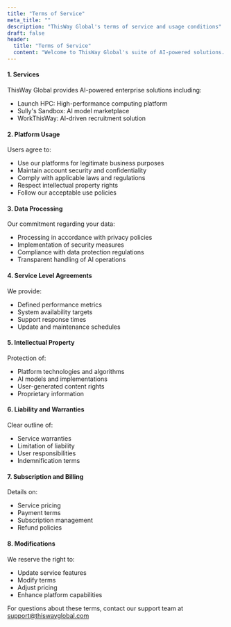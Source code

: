 ```yaml
---
title: "Terms of Service"
meta_title: ""
description: "ThisWay Global's terms of service and usage conditions"
draft: false
header:
  title: "Terms of Service"
  content: "Welcome to ThisWay Global's suite of AI-powered solutions. These terms govern your use of our services and platforms."
---
```


#### 1. Services

ThisWay Global provides AI-powered enterprise solutions including:
- Launch HPC: High-performance computing platform
- Sully's Sandbox: AI model marketplace
- WorkThisWay: AI-driven recruitment solution

#### 2. Platform Usage

Users agree to:
- Use our platforms for legitimate business purposes
- Maintain account security and confidentiality
- Comply with applicable laws and regulations
- Respect intellectual property rights
- Follow our acceptable use policies

#### 3. Data Processing

Our commitment regarding your data:
- Processing in accordance with privacy policies
- Implementation of security measures
- Compliance with data protection regulations
- Transparent handling of AI operations

#### 4. Service Level Agreements

We provide:
- Defined performance metrics
- System availability targets
- Support response times
- Update and maintenance schedules

#### 5. Intellectual Property

Protection of:
- Platform technologies and algorithms
- AI models and implementations
- User-generated content rights
- Proprietary information

#### 6. Liability and Warranties

Clear outline of:
- Service warranties
- Limitation of liability
- User responsibilities
- Indemnification terms

#### 7. Subscription and Billing

Details on:
- Service pricing
- Payment terms
- Subscription management
- Refund policies

#### 8. Modifications

We reserve the right to:
- Update service features
- Modify terms
- Adjust pricing
- Enhance platform capabilities

For questions about these terms, contact our support team at support@thiswayglobal.com
